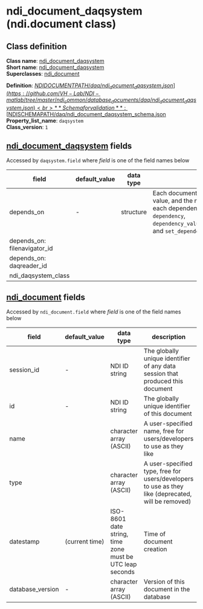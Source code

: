 # ndi_document_daqsystem (ndi.document class)

## Class definition

**Class name**: [ndi_document_daqsystem](ndi_document_daqsystem.md)<br>
**Short name**: [ndi_document_daqsystem](ndi_document_daqsystem.md)<br>
**Superclasses**: [ndi_document](../ndi_document.md)

**Definition**: [$NDIDOCUMENTPATH/daq/ndi_document_daqsystem.json](https://github.com/VH-Lab/NDI-matlab/tree/master/ndi_common/database_documents/daq/ndi_document_daqsystem.json)<br>
**Schema for validation**: [$NDISCHEMAPATH/daq/ndi_document_daqsystem_schema.json](https://github.com/VH-Lab/NDI-matlab/tree/master/ndi_common/schema_documents/daq/ndi_document_daqsystem_schema.json)<br>
**Property_list_name**: `daqsystem`<br>
**Class_version**: `1`<br>


## [ndi_document_daqsystem](ndi_document_daqsystem.md) fields

Accessed by `daqsystem.field` where *field* is one of the field names below

| field | default_value | data type | description |
| --- | --- | --- | --- |
| depends_on | - | structure | Each document that this document depends on is listed; its document ID is given by the value, and the name indicates the type of dependency that exists. Note that the index for each dependency in the list below is arbitrary and can change. Use `ndi.document` methods `dependency`, `dependency_value`,`add_dependency_value_n`,`dependency_value_n`,`remove_dependency_value_n`, and `set_dependency_value` to read and edit `depends_on` fields of an `ndi.document`. |
| depends_on: filenavigator_id |  |  |  |
| depends_on: daqreader_id |  |  |  |
| ndi_daqsystem_class |  |  |  |


## [ndi_document](../ndi_document.md) fields

Accessed by `ndi_document.field` where *field* is one of the field names below

| field | default_value | data type | description |
| --- | --- | --- | --- |
| session_id | - | NDI ID string | The globally unique identifier of any data session that produced this document |
| id | - | NDI ID string | The globally unique identifier of this document |
| name |  | character array (ASCII) | A user-specified name, free for users/developers to use as they like |
| type |  | character array (ASCII) | A user-specified type, free for users/developers to use as they like (deprecated, will be removed) |
| datestamp | (current time) | ISO-8601 date string, time zone must be UTC leap seconds | Time of document creation |
| database_version | - | character array (ASCII) | Version of this document in the database |


